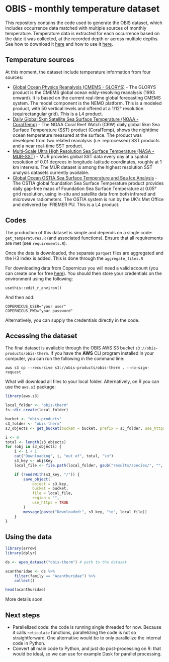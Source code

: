 # OBIS - monthly temperature dataset

This repository contains the code used to generate the OBIS dataset, which includes occurrence data matched with multiple sources of monthly temperature. Temperature data is extracted for each occurrence based on the date it was collected, at the recorded depth or across multiple depths. See how to download it [here](https://github.com/iobis/obis-therm#accessing-the-dataset) and how to use it [here](https://github.com/iobis/obis-therm#using-the-data).

## Temperature sources

At this moment, the dataset include temperature information from four sources:

- [Global Ocean Physics Reanalysis (CMEMS - GLORYS)](https://data.marine.copernicus.eu/product/GLOBAL_MULTIYEAR_PHY_001_030/description) - The GLORYS product is the CMEMS global ocean eddy-resolving reanalysis (1993 onward). It is based on the current real-time global forecasting CMEMS system. The model component is the NEMO platform. This is a modeled product, with 50 vertical levels and offered at a 1/12° resolution (equirectangular grid). This is a L4 product.
- [Daily Global 5km Satellite Sea Surface Temperature (NOAA - CoralTemp)](https://coralreefwatch.noaa.gov/product/5km/index_5km_sst.php) - The NOAA Coral Reef Watch (CRW) daily global 5km Sea Surface Temperature (SST) product (CoralTemp), shows the nighttime ocean temperature measured at the surface. The product was developed from two related reanalysis (i.e. reprocessed) SST products and a near real-time SST product.
- [Multi-Scale Ultra High Resolution Sea Surface Temperature (NASA - MUR-SST)](https://podaac.jpl.nasa.gov/dataset/MUR-JPL-L4-GLOB-v4.1) - MUR provides global SST data every day at a spatial resolution of 0.01 degrees in longitude-latitude coordinates, roughly at 1 km intervals. The MUR dataset is among the highest resolution SST analysis datasets currently available.
- [Global Ocean OSTIA Sea Surface Temperature and Sea Ice Analysis](https://data.marine.copernicus.eu/product/SST_GLO_SST_L4_NRT_OBSERVATIONS_010_001/description) - The OSTIA global foundation Sea Surface Temperature product provides daily gap-free maps of Foundation Sea Surface Temperature at 0.05° grid resolution, using in-situ and satellite data from both infrared and microwave radiometers. The OSTIA system is run by the UK's Met Office and delivered by IFREMER PU. This is a L4 product.

## Codes

The production of this dataset is simple and depends on a single code: `get_temperatures.R` (and associated functions). Ensure that all requirements are met (see `requirements.R`).

Once the data is downloaded, the separate `parquet` files are aggregated and the H3 index is added. This is done through the `aggregate_files.R`

For downloading data from Copernicus you will need a valid account (you can create one for free [here](https://data.marine.copernicus.eu/register)). You should then store your credentials on the environment using the following:

```
usethis::edit_r_environ()
```

And then add:

```
COPERNICUS_USER="your user"
COPERNICUS_PWD="your password"
```

Alternatively, you can supply the credentials directly in the code.

## Accessing the dataset

The final dataset is available through the OBIS AWS S3 bucket `s3://obis-products/obis-therm`. If you have the **AWS** CLI program installed in your computer, you can run the following in the command line:

``` batch
aws s3 cp --recursive s3://obis-products/obis-therm . --no-sign-request
```
What will download all files to your local folder. Alternatively, on R you can use the `aws.s3` package:

``` r
library(aws.s3)

local_folder <- "obis-therm"
fs::dir_create(local_folder)

bucket <- "obis-products"
s3_folder <- "obis-therm"
s3_objects <- get_bucket(bucket = bucket, prefix = s3_folder, use_https = TRUE, max = Inf)

i <- 0
total <- length(s3_objects)
for (obj in s3_objects) {
    i <- i + 1
    cat("Downloading", i, "out of", total, "\n")
    s3_key <- obj$Key
    local_file <- file.path(local_folder, gsub("results/species/", "", s3_key))

    if (!endsWith(s3_key, "/")) {
        save_object(
            object = s3_key,
            bucket = bucket,
            file = local_file,
            region = "",
            use_https = TRUE 
        )
        message(paste("Downloaded:", s3_key, "to", local_file))
    }
}
```

## Using the data

``` r
library(arrow)
library(dplyr)

ds <- open_dataset("obis-therm") # path to the dataset

acanthuridae <- ds %>%
    filter(family == "Acanthuridae") %>%
    collect()

head(acanthuridae)
```

More details soon.


## Next steps

- Parallelized code: the code is running single threaded for now. Because it calls `reticulate` functions, parallelizing the code is not so straightforward. One alternative would be to only parallelize the internal code in Python.
- Convert all main code to Python, and just do post-processing on R: that would be ideal, so we can use for example Dask for parallel processing.